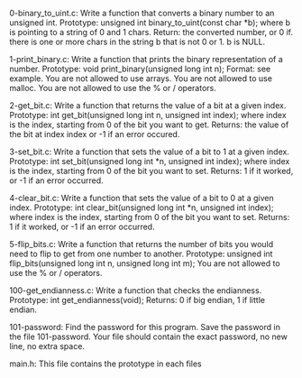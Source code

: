 0-binary_to_uint.c: Write a function that converts a binary number to an
unsigned int. Prototype: unsigned int binary_to_uint(const char *b); where b is pointing to a string of 0 and 1 chars. Return: the converted number, or 0 if.
there is one or more chars in the string b that is not 0 or 1. b is NULL.

1-print_binary.c: Write a function that prints the binary representation of a
number. Prototype: void print_binary(unsigned long int n); Format: see example. You are not allowed to use arrays. You are not allowed to use malloc. You are
not allowed to use the % or / operators.

2-get_bit.c: Write a function that returns the value of a bit at a given index. Prototype: int get_bit(unsigned long int n, unsigned int index); where index is the index, starting from 0 of the bit you want to get. Returns: the value of the bit at index index or -1 if an error occured.

3-set_bit.c: Write a function that sets the value of a bit to 1 at a given
index. Prototype: int set_bit(unsigned long int *n, unsigned int index); where
index is the index, starting from 0 of the bit you want to set. Returns: 1 if
it worked, or -1 if an error occurred.

4-clear_bit.c: Write a function that sets the value of a bit to 0 at a given
index. Prototype: int clear_bit(unsigned long int *n, unsigned int index);
where index is the index, starting from 0 of the bit you want to set.
Returns: 1 if it worked, or -1 if an error occurred.

5-flip_bits.c: Write a function that returns the number of bits you would need
to flip to get from one number to another. Prototype: unsigned int
flip_bits(unsigned long int n, unsigned long int m); You are not allowed to use the % or / operators.

100-get_endianness.c: Write a function that checks the endianness.
Prototype: int get_endianness(void); Returns: 0 if big endian, 1 if little
endian.

101-password: Find the password for this program. Save the password in the file 101-password. Your file should contain the exact password, no new line, no
extra space.

main.h: This file contains the prototype in each files
